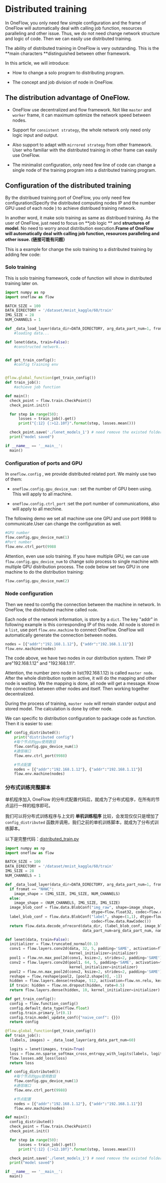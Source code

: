 # Distributed training

In OneFlow, you only need few simple configuration and the frame of OneFlow will automatically deal with calling job function, resources paralleling  and other issue. Thus, we do not need change network structure and logic of code. Then we can easily use distributed training.

The ability of distributed training in OneFlow is very outstanding. This is the **main characters **distinguished between other framework.

In this article, we will introduce:

* How to change a solo program to distributing program.

* The concept and job division of node in OneFlow.

## The distribution advantage of OneFlow.

* OneFlow use decentralized and flow framework. Not like  `master` and `worker` frame, it can maximum optimize the network speed between nodes.

* Support for  `consistent strategy`, the whole network only need only logic input and output.

* Also support to adapt with `mirrored strategy` from other framework. User who familiar with the distributed training in other frame can easily use OneFlow.

* The minimalist configuration, only need few line of code can change a single node of the training program into a distributed training program.

## Configuration of the distributed training

By the distribued training port of OneFlow, you only need few configuration(Specify the distributed computing nodes IP and the number GPU used of each node ) to achieve distribued training network.

In another word, it make solo training as same as distribued training. As the user of OneFlow, just need to focus on **job logic ** and **structures of model**. No need to worry anout distribution execution.**Frame of OneFlow will automatically deal with calling job function, resources paralleling  and other issue. (链接可能有问题）**

This is a example for change the solo training to a distributed training by adding few code:

### Solo training
This is solo training framework, code of function will show in distributed training later on.
```python
import numpy as np
import oneflow as flow

BATCH_SIZE = 100
DATA_DIRECTORY = '/dataset/mnist_kaggle/60/train'
IMG_SIZE = 28
NUM_CHANNELS = 1

def _data_load_layer(data_dir=DATA_DIRECTORY, arg_data_part_num=1, fromat="NHWC"):
    #loading data...

def lenet(data, train=False):
    #constructed network...


def get_train_config():
    #config training env


@flow.global_function(get_train_config())
def train_job():
    #achieve job function

def main():
  check_point = flow.train.CheckPoint()
  check_point.init()

  for step in range(50):
      losses = train_job().get()
      print("{:12} {:>12.10f}".format(step, losses.mean()))

  check_point.save('./lenet_models_1') # need remove the existed folder
  print("model saved")

if __name__ == '__main__':
  main()
```

### Configuration of ports and GPU

In  `oneflow.config` , we provide distributed related port. We mainly use two of them:

* `oneflow.config.gpu_device_num` : set the number of GPU been using. This will apply to all machine.

* `oneflow.config.ctrl_port` :set the port number of communications, also will apply to all mechine.

The following demo we set all machine use one GPU and use port 9988 to communicate.User can change the configuration as well.
```python
#GPU number
flow.config.gpu_device_num(1)
#Port number
flow.env.ctrl_port(9988
```

Attention, even use solo training. If you have multiple GPU, we can use  `flow.config.gpu_device_num`  to change solo process to single machine with multiple GPU distribution process. The code below set two GPU in one machine to do the distribution training:
```python
flow.config.gpu_device_num(2)
```

### Node configuration

Then we need to comfig the connection between the machine in network. In OneFlow, the distributed machine called `node`.

Each node of the network information, is store by a  `dict`. The key "addr" in following example is this corresponding IP of this node. All node is stored in a  `list`, use port  `flow.env.machine` to connect OneFlow. OneFlow will automatically generate the connection between nodes.

```python
nodes = [{"addr":"192.168.1.12"}, {"addr":"192.168.1.11"}]
flow.env.machine(nodes)
```

The code above, we have two nodes in our distribution system. Their IP are"192.168.1.12" and "192.168.1.11".

Attention, the number zero node in list(192.168.1.12) is called `master node`. After the whole distribution system active, it will do the mapping and other node is waiting. We the mapping is done, all node will get a message. Know the connection between other nodes and itself. Then working together decentralized.

During the process of training, `master node`  will remain stander output and stored model. The calculation is done by other node.

We can specific to distribution configuration to package code as function. Then it is easier to use:

```python
def config_distributed():
    print("distributed config")
    #每个节点的gpu使用数目
    flow.config.gpu_device_num(1)
    #通信端口
    flow.env.ctrl_port(9988)

    #节点配置
    nodes = [{"addr":"192.168.1.12"}, {"addr":"192.168.1.11"}]
    flow.env.machine(nodes)
```

### 分布式训练完整脚本
单机程序加入 OneFlow 的分布式配置代码后，就成为了分布式程序，在所有的节点运行一样的程序即可。

我们可以将分布式训练程序与上文的 **单机训练程序** 比较，会发现仅仅只是增加了 `config_distributed` 函数并调用，我们之前的单机训练脚本，就成为了分布式训练脚本。

以下是完整代码：[distributed_train.py](../code/basics_topics/distributed_train.py)

```python
import numpy as np
import oneflow as flow

BATCH_SIZE = 100
DATA_DIRECTORY = '/dataset/mnist_kaggle/60/train'
IMG_SIZE = 28
NUM_CHANNELS = 1

def _data_load_layer(data_dir=DATA_DIRECTORY, arg_data_part_num=1, fromat="NHWC"):
  if fromat == "NHWC":
    image_shape = (IMG_SIZE, IMG_SIZE, NUM_CHANNELS)
  else:
    image_shape = (NUM_CHANNELS, IMG_SIZE, IMG_SIZE)
  image_blob_conf = flow.data.BlobConf("img_raw", shape=image_shape,
                                       dtype=flow.float32, codec=flow.data.RawCodec())
  label_blob_conf = flow.data.BlobConf("label", shape=(1,1), dtype=flow.int32,
                                       codec=flow.data.RawCodec())
  return flow.data.decode_ofrecord(data_dir, (label_blob_conf, image_blob_conf),
                                   data_part_num=arg_data_part_num, name="decode", batch_size=BATCH_SIZE)

def lenet(data, train=False):
  initializer = flow.truncated_normal(0.1)
  conv1 = flow.layers.conv2d(data, 32, 5, padding='SAME', activation=flow.nn.relu,
                             kernel_initializer=initializer)
  pool1 = flow.nn.max_pool2d(conv1, ksize=2, strides=2, padding='SAME')
  conv2 = flow.layers.conv2d(pool1, 64, 5, padding='SAME', activation=flow.nn.relu,
                             kernel_initializer=initializer)
  pool2 = flow.nn.max_pool2d(conv2, ksize=2, strides=2, padding='SAME')
  reshape = flow.reshape(pool2, [pool2.shape[0], -1])
  hidden = flow.layers.dense(reshape, 512, activation=flow.nn.relu, kernel_initializer=initializer)
  if train: hidden = flow.nn.dropout(hidden, rate=0.5)
  return flow.layers.dense(hidden, 10, kernel_initializer=initializer)

def get_train_config():
  config = flow.function_config()
  config.default_data_type(flow.float)
  config.train.primary_lr(0.1)
  config.train.model_update_conf({"naive_conf": {}})
  return config

@flow.global_function(get_train_config())
def train_job():
  (labels, images) = _data_load_layer(arg_data_part_num=60)

  logits = lenet(images, train=True)
  loss = flow.nn.sparse_softmax_cross_entropy_with_logits(labels, logits, name="softmax_loss")
  flow.losses.add_loss(loss)
  return loss

def config_distributed():
    #每个节点的gpu使用数目
    flow.config.gpu_device_num(1)
    #通信端口
    flow.env.ctrl_port(9988)

    #节点配置
    nodes = [{"addr":"192.168.1.12"}, {"addr":"192.168.1.11"}]
    flow.env.machine(nodes)

def main():
  config_distributed()
  check_point = flow.train.CheckPoint()
  check_point.init()

  for step in range(50):
      losses = train_job().get()
      print("{:12} {:>12.10f}".format(step, losses.mean()))

  check_point.save('./lenet_models_1') # need remove the existed folder
  print("model saved")

if __name__ == '__main__':
  main()
```
